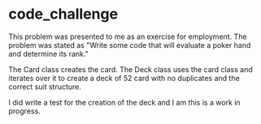 # code_challenge

This problem was presented to me as an exercise for employment.  The problem was stated as "Write some code that will evaluate a poker hand and determine its rank."

The Card class creates the card.  The Deck class uses the card class and iterates over it to create a deck of 52 card with no duplicates and the correct suit structure.

I did write a test for the creation of the deck and I am this is a work in progress.
